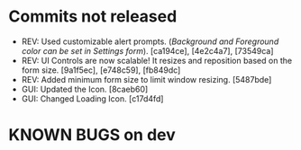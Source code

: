 # Commits not released

- REV: Used customizable alert prompts. (*Background and Foreground color can be set in Settings form*). [ca194ce], [4e2c4a7], [73549ca]
- REV: UI Controls are now scalable! It resizes and reposition based on the form size. [9a1f5ec], [e748c59], [fb849dc]
- REV: Added minimum form size to limit window resizing. [5487bde]
- GUI: Updated the Icon. [8caeb60]
- GUI: Changed Loading Icon. [c17d4fd]

# KNOWN BUGS on dev


